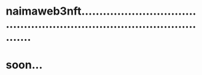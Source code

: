 # naimaweb3nft............................................................................................
# soon...
